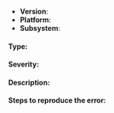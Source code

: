 <!--
Thank you for reporting an issue.

This issue tracker is for bugs and issues found within the JavaScript implementation of IPFS.
If you require more general support please file an issue on our discuss forum. https://discuss.ipfs.io/

Please fill in as much of the template below as you're able.

Version: output of `jsipfs version --all` if using the CLI or `ipfs.version((err, version) => {})` if using the instance.
Platform: output of `uname -a` (UNIX), or version and 32 or 64-bit (Windows). If using in a Browser, please share the browser version as well.
Subsystem: if known, please specify affected core module name (e.g Bitswap, libp2p, etc).

If possible, please provide code that demonstrates the problem, keeping it as
simple and free of external dependencies as you are able.
-->

- **Version**:
- **Platform**:
- **Subsystem**:

<!-- Bug, Feature, Question, Enhancement, Etc -->
#### Type:

<!-- 
One of following:
  Critical - System crash, application panic.
  High - The main functionality of the application does not work, API breakage, repo format breakage, etc.
  Medium - A non-essential functionality does not work, performance issues, etc.
  Low - An optional functionality does not work.
  Very Low - Translation or documentation mistake. Something that won't give anyone a bad day.
-->
#### Severity:

#### Description:

#### Steps to reproduce the error:

<!--
This is for you! Please read, and then delete this text before posting it.
The js-ipfs issues are only for bug reports and directly actionable features.

Read https://github.com/ipfs/community/blob/master/CONTRIBUTING.md#reporting-issues if your issue doesn't fit either of those categories.
-->
